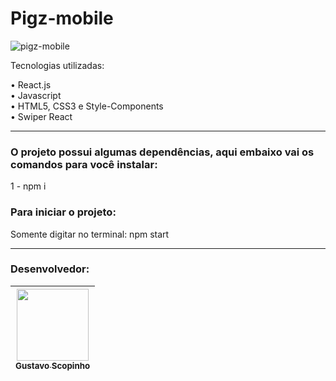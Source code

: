 

# Pigz-mobile


![pigz-mobile](https://user-images.githubusercontent.com/102439841/222240842-841ff571-ef60-45f8-8047-f736c62465a5.gif)

Tecnologias utilizadas:<br>

• React.js<br>
• Javascript<br>
• HTML5, CSS3 e Style-Components<br>
• Swiper React <br>

<hr>


### O projeto possui algumas dependências, aqui embaixo vai os comandos para você instalar:

1 - npm i <br>


### Para iniciar o projeto:
Somente digitar no terminal: npm start

<hr>

 ### Desenvolvedor: 

[<img src="https://avatars.githubusercontent.com/u/102439841?v=4" width=115 > <br> <sub> Gustavo Scopinho </sub>](https://github.com/GustavoScopinho)  |   
| :---: | 

